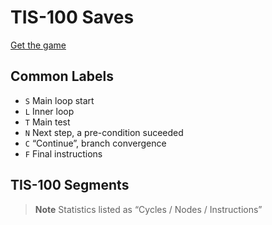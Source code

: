 # TIS-100 Saves

[Get the game](https://www.zachtronics.com/tis-100/)

## Common Labels

* `S` Main loop start
* `L` Inner loop
* `T` Main test
* `N` Next step, a pre-condition suceeded
* `C` “Continue”, branch convergence
* `F` Final instructions

## TIS-100 Segments

> **Note**
> Statistics listed as “Cycles / Nodes / Instructions”

